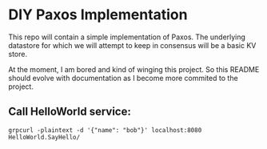 # DIY Paxos Implementation

This repo will contain a simple implementation of Paxos. The underlying datastore for which we will attempt to keep in consensus will be a basic KV store.

At the moment, I am bored and kind of winging this project. So this README should evolve with documentation as I become more commited to the project.


## Call HelloWorld service:

```shell
grpcurl -plaintext -d '{"name": "bob"}' localhost:8080  HelloWorld.SayHello/
```